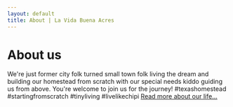 ```yaml
---
layout: default
title: About | La Vida Buena Acres
---
```


# About us

We're just former city folk turned small town folk living the dream and building our homestead from scratch with our special needs kiddo guiding us from above. You're welcome to join us for the journey! #texashomestead #startingfromscratch #tinyliving #livelikechipi <a href="/about">Read more about our life...</a>